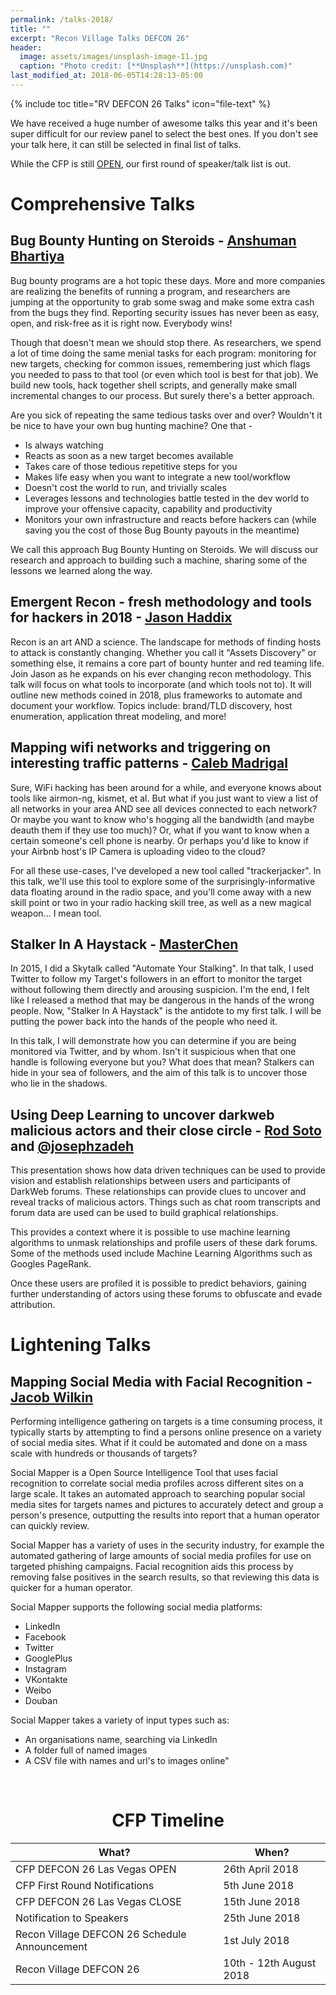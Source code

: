 ```yaml
---
permalink: /talks-2018/
title: ""
excerpt: "Recon Village Talks DEFCON 26"
header:
  image: assets/images/unsplash-image-11.jpg
  caption: "Photo credit: [**Unsplash**](https://unsplash.com)"
last_modified_at: 2018-06-05T14:28:13-05:00
---
```


{% include toc title="RV DEFCON 26 Talks" icon="file-text" %}

We have received a huge number of awesome talks this year and it's been super difficult for our review panel to select the best ones. If you don't see your talk here, it can still be selected in final list of talks.  

While the CFP is still [OPEN](https://docs.google.com/forms/d/e/1FAIpQLSeSwGh2fs-53nlHE7A6Sv1eeYRLXyFd7vW4ZS6LIiOj5t4-OA/viewform?usp=sf_link), our first round of speaker/talk list is out. 

# Comprehensive Talks

## Bug Bounty Hunting on Steroids - [Anshuman Bhartiya](https://twitter.com/anshuman_bh)

Bug bounty programs are a hot topic these days. More and more companies are realizing the benefits of running a program, and researchers are jumping at the opportunity to grab some swag and make some extra cash from the bugs they find. Reporting security issues has never been as easy, open, and risk-free as it is right now. Everybody wins!

Though that doesn't mean we should stop there. As researchers, we spend a lot of time doing the same menial tasks for each program: monitoring for new targets, checking for common issues, remembering just which flags you needed to pass to that tool (or even which tool is best for that job). We build new tools, hack together shell scripts, and generally make small incremental changes to our process. But surely there's a better approach.

Are you sick of repeating the same tedious tasks over and over? Wouldn't it be nice to have your own bug hunting machine? One that -
* Is always watching
* Reacts as soon as a new target becomes available
* Takes care of those tedious repetitive steps for you
* Makes life easy when you want to integrate a new tool/workflow
* Doesn't cost the world to run, and trivially scales
* Leverages lessons and technologies battle tested in the dev world to improve your offensive capacity, capability and productivity
* Monitors your own infrastructure and reacts before hackers can (while saving you the cost of those Bug Bounty payouts in the meantime)
 
We call this approach Bug Bounty Hunting on Steroids. We will discuss our research and approach to building such a machine, sharing some of the lessons we learned along the way.

## Emergent Recon - fresh methodology and tools for hackers in 2018 - [Jason Haddix](https://twitter.com/jhaddix)

Recon is an art AND a science. The landscape for methods of finding hosts to attack is constantly changing. Whether you call it "Assets Discovery" or something else, it remains a core part of bounty hunter and red teaming life. Join Jason as he expands on his ever changing recon methodology. This talk will focus on what tools to incorporate (and which tools not to). It will outline new methods coined in 2018, plus frameworks to automate and document your workflow. Topics include: brand/TLD discovery, host enumeration, application threat modeling, and more!

## Mapping wifi networks and triggering on interesting traffic patterns - [Caleb Madrigal](https://twitter.com/caleb_madrigal)

Sure, WiFi hacking has been around for a while, and everyone knows about tools like airmon-ng, kismet, et al. But what if you just want to view a list of all networks in your area AND see all devices connected to each network? Or maybe you want to know who's hogging all the bandwidth (and maybe deauth them if they use too much)? Or, what if you want to know when a certain someone's cell phone is nearby. Or perhaps you'd like to know if your Airbnb host's IP Camera is uploading video to the cloud?

For all these use-cases, I've developed a new tool called "trackerjacker". In this talk, we'll use this tool to explore some of the surprisingly-informative data floating around in the radio space, and you'll come away with a new skill point or two in your radio hacking skill tree, as well as a new magical weapon... I mean tool.

## Stalker In A Haystack - [MasterChen](http://twitter.com/chenb0x)

In 2015, I did a Skytalk called "Automate Your Stalking". In that talk, I used Twitter to follow my Target's followers in an effort to monitor the target without following them directly and arousing suspicion. I'm the end, I felt like I released a method that may be dangerous in the hands of the wrong people. Now, "Stalker In A Haystack" is the antidote to my first talk. I will be putting the power back into the hands of the people who need it. 

In this talk, I will demonstrate how you can determine if you are being monitored via Twitter, and by whom. Isn't it suspicious when that one handle is following everyone but you? What does that mean? Stalkers can hide in your sea of followers, and the aim of this talk is to uncover those who lie in the shadows.

## Using Deep Learning to uncover darkweb malicious actors and their close circle - [Rod Soto](https://twitter.com/rodsoto) and [@josephzadeh](https://twitter.com/josephzadeh)

This presentation shows how data driven techniques can be used to provide vision and establish relationships between users and participants of DarkWeb forums. These relationships can provide clues to uncover and reveal tracks of malicious actors. Things such as chat room transcripts and forum data are used can be used to build graphical relationships. 

This provides a context where it is possible to use machine learning algorithms to unmask relationships and profile users of these dark forums. Some of the methods used include Machine Learning Algorithms such as Googles PageRank. 

Once these users are profiled it is possible to predict behaviors, gaining further understanding of actors using these forums to obfuscate and evade attribution. 

# Lightening Talks

## Mapping Social Media with Facial Recognition - [Jacob Wilkin](https://twitter.com/Jacob_Wilkin)

Performing intelligence gathering on targets is a time consuming process, it typically starts by attempting to find a persons online presence on a variety of social media sites. What if it could be automated and done on a mass scale with hundreds or thousands of targets? 

Social Mapper is a Open Source Intelligence Tool that uses facial recognition to correlate social media profiles across different sites on a large scale. It takes an automated approach to searching popular social media sites for targets names and pictures to accurately detect and group a person's presence, outputting the results into report that a human operator can quickly review. 

Social Mapper has a variety of uses in the security industry, for example the automated gathering of large amounts of social media profiles for use on targeted phishing campaigns. Facial recognition aids this process by removing false positives in the search results, so that reviewing this data is quicker for a human operator. 

Social Mapper supports the following social media platforms:
- LinkedIn
- Facebook
- Twitter
- GooglePlus
- Instagram
- VKontakte
- Weibo
- Douban

Social Mapper takes a variety of input types such as:
- An organisations name, searching via LinkedIn
- A folder full of named images
- A CSV file with names and url's to images online"

 
<br>
<h1><center>CFP Timeline</center></h1>

| What?                                        | When?	                                           |
| ------------------------------------------- | ----------------------------------------------------- |
| CFP DEFCON 26 Las Vegas OPEN | 26th April 2018 |
| CFP First Round Notifications | 5th June 2018| 
| CFP DEFCON 26 Las Vegas CLOSE| 15th June 2018 |
| Notification to Speakers | 25th June 2018|
| Recon Village DEFCON 26 Schedule Announcement | 1st July 2018|
| Recon Village DEFCON 26 | 10th - 12th August 2018 |
